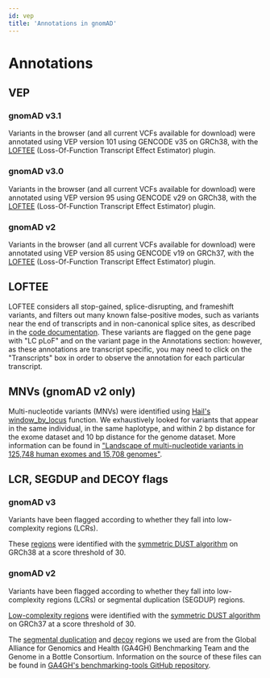 ```yaml
---
id: vep
title: 'Annotations in gnomAD'
---
```


#  Annotations

## VEP

### gnomAD v3.1
Variants in the browser (and all current VCFs available for download) were annotated using VEP version 101 using GENCODE v35 on GRCh38, with the [LOFTEE](https://github.com/konradjk/loftee) (Loss-Of-Function Transcript Effect Estimator) plugin.

### gnomAD v3.0
Variants in the browser (and all current VCFs available for download) were annotated using VEP version 95 using GENCODE v29 on GRCh38, with the [LOFTEE](https://github.com/konradjk/loftee) (Loss-Of-Function Transcript Effect Estimator) plugin.

### gnomAD v2
Variants in the browser (and all current VCFs available for download) were annotated using VEP version 85 using GENCODE v19 on GRCh37, with the [LOFTEE](https://github.com/konradjk/loftee) (Loss-Of-Function Transcript Effect Estimator) plugin.

## LOFTEE

LOFTEE considers all stop-gained, splice-disrupting, and frameshift variants, and filters out many known false-positive modes, such as variants near the end of transcripts and in non-canonical splice sites, as described in the [code documentation](https://github.com/konradjk/loftee). These variants are flagged on the gene page with "LC pLoF" and on the variant page in the Annotations section: however, as these annotations are transcript specific, you may need to click on the "Transcripts" box in order to observe the annotation for each particular transcript.

## MNVs (gnomAD v2 only)

Multi-nucleotide variants (MNVs) were identified using
[Hail's window_by_locus](https://hail.is/docs/0.2/methods/genetics.html#hail.methods.window_by_locus)
function. We exhaustively looked for variants that appear in the same individual, in the same haplotype, and within
2 bp distance for the exome dataset and 10 bp distance for the genome dataset. More information can be found in
["Landscape of multi-nucleotide variants in 125,748 human exomes and 15,708 genomes"](https://broad.io/gnomad_mnv).

## LCR, SEGDUP and DECOY flags

### gnomAD v3
Variants have been flagged according to whether they fall into low-complexity regions (LCRs).

These [regions]((https://storage.googleapis.com/gnomad-public/resources/grch38/LCRFromHengHg38.txt)) were identified
with the [symmetric DUST algorithm](https://www.ncbi.nlm.nih.gov/pubmed/16796549) on GRCh38 at a score threshold of 30.

### gnomAD v2
Variants have been flagged according to whether they fall into low-complexity regions (LCRs) or segmental duplication (SEGDUP) regions.

[Low-complexity regions](https://storage.googleapis.com/gnomad-public/intervals/LCR.interval_list) were identified with the
[symmetric DUST algorithm](https://www.ncbi.nlm.nih.gov/pubmed/16796549) on GRCh37 at a score threshold of 30.

The [segmental duplication](https://storage.googleapis.com/gnomad-public/intervals/hg19_self_chain_split_both.bed) and
[decoy](https://storage.googleapis.com/gnomad-public/intervals/mm-2-merged.GRCh37_compliant.bed) regions we used are from
the Global Alliance for Genomics and Health (GA4GH) Benchmarking Team and the Genome in a Bottle Consortium. Information on the source of these files can be found in [GA4GH's benchmarking-tools GitHub repository](https://github.com/ga4gh/benchmarking-tools/tree/d88448a68a79ed322837bc8eb4d5a096a710993d/resources/stratification-bed-files/SegmentalDuplications).
